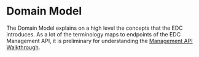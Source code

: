 # Domain Model

The Domain Model explains on a high level the concepts that the EDC introduces. As a lot of the terminology maps to
endpoints of the EDC Management API, it is preliminary for understanding the [Management API Walkthrough](management-api-walkthrough/README.md).
